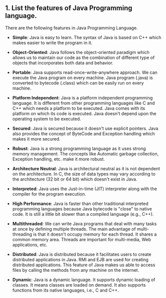 ## 1. List the features of Java Programming language.

There are the following features in Java Programming Language.

* **Simple**: Java is easy to learn. The syntax of Java is based on C++ which makes easier to write the program in it.

* **Object-Oriented**: Java follows the object-oriented paradigm which allows us to maintain our code as the combination of different type of objects that incorporates both data and behavior.

* **Portable**: Java supports read-once-write-anywhere approach. We can execute the Java program on every machine. Java program (.java) is converted to bytecode (.class) which can be easily run on every machine.

* **Platform Independent**: Java is a platform independent programming language. It is different from other programming languages like C and C++ which needs a platform to be executed. Java comes with its platform on which its code is executed. Java doesn't depend upon the operating system to be executed.

* **Secured**: Java is secured because it doesn't use explicit pointers. Java also provides the concept of ByteCode and Exception handling which makes it more secured.

* **Robust**: Java is a strong programming language as it uses strong memory management. The concepts like Automatic garbage collection, Exception handling, etc. make it more robust.

* **Architecture Neutral**: Java is architectural neutral as it is not dependent on the architecture. In C, the size of data types may vary according to the architecture (32 bit or 64 bit) which doesn't exist in Java.

* **Interpreted**: Java uses the Just-in-time (JIT) interpreter along with the compiler for the program execution.

* **High Performance**: Java is faster than other traditional interpreted programming languages because Java bytecode is "close" to native code. It is still a little bit slower than a compiled language (e.g., C++).

* **Multithreaded**: We can write Java programs that deal with many tasks at once by defining multiple threads. The main advantage of multi-threading is that it doesn't occupy memory for each thread. It shares a common memory area. Threads are important for multi-media, Web applications, etc.

* **Distributed**: Java is distributed because it facilitates users to create distributed applications in Java. RMI and EJB are used for creating distributed applications. This feature of Java makes us able to access files by calling the methods from any machine on the internet.

* **Dynamic**: Java is a dynamic language. It supports dynamic loading of classes. It means classes are loaded on demand. It also supports functions from its native languages, i.e., C and C++.

